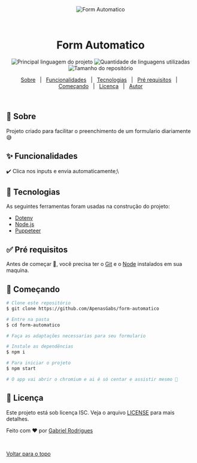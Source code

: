 <div align="center" id="top"> 
  <img src="./.github/app.gif" alt="Form Automatico" />

  &#xa0;

  <!-- <a href="https://formautomatico.netlify.com">Demo</a> -->
</div>

<h1 align="center">Form Automatico</h1>

<p align="center">
  <img alt="Principal linguagem do projeto" src="https://img.shields.io/github/languages/top/ApenasGabs/form-automatico?color=56BEB8">

  <img alt="Quantidade de linguagens utilizadas" src="https://img.shields.io/github/languages/count/ApenasGabs/form-automatico?color=56BEB8">

  <img alt="Tamanho do repositório" src="https://img.shields.io/github/repo-size/ApenasGabs/form-automatico?color=56BEB8">

  

<p align="center">
  <a href="#dart-sobre">Sobre</a> &#xa0; | &#xa0; 
  <a href="#sparkles-funcionalidades">Funcionalidades</a> &#xa0; | &#xa0;
  <a href="#rocket-tecnologias">Tecnologias</a> &#xa0; | &#xa0;
  <a href="#white_check_mark-pré-requesitos">Pré requisitos</a> &#xa0; | &#xa0;
  <a href="#checkered_flag-começando">Começando</a> &#xa0; | &#xa0;
  <a href="#memo-licença">Licença</a> &#xa0; | &#xa0;
  <a href="https://github.com/ApenasGabs" target="_blank">Autor</a>
</p>

<br>

## :dart: Sobre ##

Projeto criado para facilitar o preenchimento de um formulario diariamente 😅

## :sparkles: Funcionalidades ##

:heavy_check_mark: Clica nos inputs e envia automaticamente;\


## :rocket: Tecnologias ##

As seguintes ferramentas foram usadas na construção do projeto:


- [Dotenv](https://www.npmjs.com/package/dotenv)
- [Node.js](https://nodejs.org/en/)
- [Puppeteer](https://pptr.dev/)

## :white_check_mark: Pré requisitos ##

Antes de começar :checkered_flag:, você precisa ter o [Git](https://git-scm.com) e o [Node](https://nodejs.org/en/) instalados em sua maquina.

## :checkered_flag: Começando ##

```bash
# Clone este repositório
$ git clone https://github.com/ApenasGabs/form-automatico

# Entre na pasta
$ cd form-automatico

# Faça as adaptações necessarias para seu formulario

# Instale as dependências
$ npm i

# Para iniciar o projeto
$ npm start

# O app vai abrir o chromium e ai é só centar e assistir mesmo 🤣
```

## :memo: Licença ##

Este projeto está sob licença ISC. Veja o arquivo [LICENSE](LICENSE.md) para mais detalhes.


Feito com :heart: por <a href="https://github.com/ApenasGabs" target="_blank">Gabriel Rodrigues</a>

&#xa0;

<a href="#top">Voltar para o topo</a>
